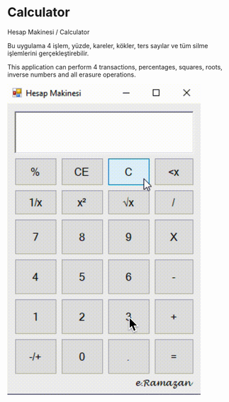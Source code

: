 # Calculator
Hesap Makinesi / Calculator

Bu uygulama 4 işlem, yüzde, kareler, kökler, ters sayılar ve tüm silme işlemlerini gerçekleştirebilir.

This application can perform 4 transactions, percentages, squares, roots, inverse numbers and  all erasure operations.

![](Calculator.gif)
